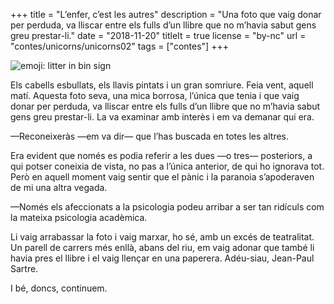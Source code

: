 +++
title = "L’enfer, c’est les autres"
description = "Una foto que vaig donar per perduda, va lliscar entre els fulls d’un llibre que no m’havia sabut gens greu prestar-li."
date = "2018-11-20"
titleIt = true
license = "by-nc"
url = "contes/unicorns/unicorns02"
tags = ["contes"]
+++

<img class="emoji" alt="emoji: litter in bin sign" src="/contes/unicorns/twemoji/1f6ae.svg">

Els cabells esbullats, els llavis pintats i un gran somriure. Feia vent, aquell matí. Aquesta foto seva, una mica borrosa, l’única que tenia i que vaig donar per perduda, va lliscar entre els fulls d’un llibre que no m’havia sabut gens greu prestar-li. La va examinar amb interès i em va demanar qui era.

—Reconeixeràs —em va dir— que l’has buscada en totes les altres.

Era evident que només es podia referir a les dues —o tres— posteriors, a qui potser coneixia de vista, no pas a l’única anterior, de qui ho ignorava tot. Però en aquell moment vaig sentir que el pànic i la paranoia s’apoderaven de mi una altra vegada.

—Només els afeccionats a la psicologia podeu arribar a ser tan ridículs com la mateixa psicologia acadèmica.

Li vaig arrabassar la foto i vaig marxar, ho sé, amb un excés de teatralitat. Un parell de carrers més enllà, abans del riu, em vaig adonar que també li havia pres el llibre i el vaig llençar en una paperera. Adéu-siau, Jean-Paul Sartre.

I bé, doncs, continuem.

